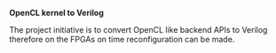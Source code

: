 **OpenCL kernel to Verilog**

The project initiative is to convert OpenCL like backend APIs to Verilog
therefore on the FPGAs on time reconfiguration can be made.

